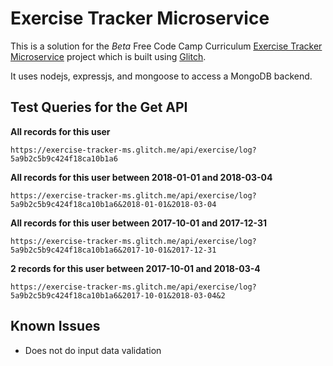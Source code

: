 # Exercise Tracker Microservice

This is a solution for the _Beta_ Free Code Camp Curriculum [Exercise Tracker Microservice](https://fuschia-custard.glitch.me/) project which is built using [Glitch](https://glitch.com/).

It uses nodejs, expressjs, and mongoose to access a MongoDB backend. 

## Test Queries for the Get API
**All records for this user**

```https://exercise-tracker-ms.glitch.me/api/exercise/log?5a9b2c5b9c424f18ca10b1a6```


**All records for this user between 2018-01-01 and 2018-03-04**

```https://exercise-tracker-ms.glitch.me/api/exercise/log?5a9b2c5b9c424f18ca10b1a6&2018-01-01&2018-03-04```

**All records for this user between 2017-10-01 and 2017-12-31**

```https://exercise-tracker-ms.glitch.me/api/exercise/log?5a9b2c5b9c424f18ca10b1a6&2017-10-01&2017-12-31```

**2 records for this user between 2017-10-01 and 2018-03-4**

```https://exercise-tracker-ms.glitch.me/api/exercise/log?5a9b2c5b9c424f18ca10b1a6&2017-10-01&2018-03-04&2```



## Known Issues
- Does not do input data validation

